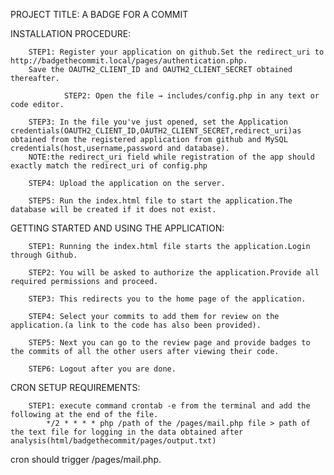 PROJECT TITLE: A BADGE FOR A COMMIT

INSTALLATION PROCEDURE:

		STEP1: Register your application on github.Set the redirect_uri to http://badgethecommit.local/pages/authentication.php.
		Save the OAUTH2_CLIENT_ID and OAUTH2_CLIENT_SECRET obtained thereafter.

                STEP2: Open the file → includes/config.php in any text or code editor.

		STEP3: In the file you've just opened, set the Application credentials(OAUTH2_CLIENT_ID,OAUTH2_CLIENT_SECRET,redirect_uri)as obtained from the registered application from github and MySQL credentials(host,username,password and database).
		NOTE:the redirect_uri field while registration of the app should exactly match the redirect_uri of config.php

		STEP4: Upload the application on the server.

		STEP5: Run the index.html file to start the application.The database will be created if it does not exist.







GETTING STARTED AND USING THE APPLICATION:

		STEP1: Running the index.html file starts the application.Login through Github.
		
		STEP2: You will be asked to authorize the application.Provide all required permissions and proceed.
		
		STEP3: This redirects you to the home page of the application.
		
		STEP4: Select your commits to add them for review on the application.(a link to the code has also been provided).

		STEP5: Next you can go to the review page and provide badges to the commits of all the other users after viewing their code.

		STEP6: Logout after you are done.

CRON SETUP REQUIREMENTS:
 
		STEP1: execute command crontab -e from the terminal and add the following at the end of the file.
			*/2 * * * * php /path of the /pages/mail.php file > path of the text file for logging in the data obtained after     				analysis(html/badgethecommit/pages/output.txt)


cron should trigger /pages/mail.php.




